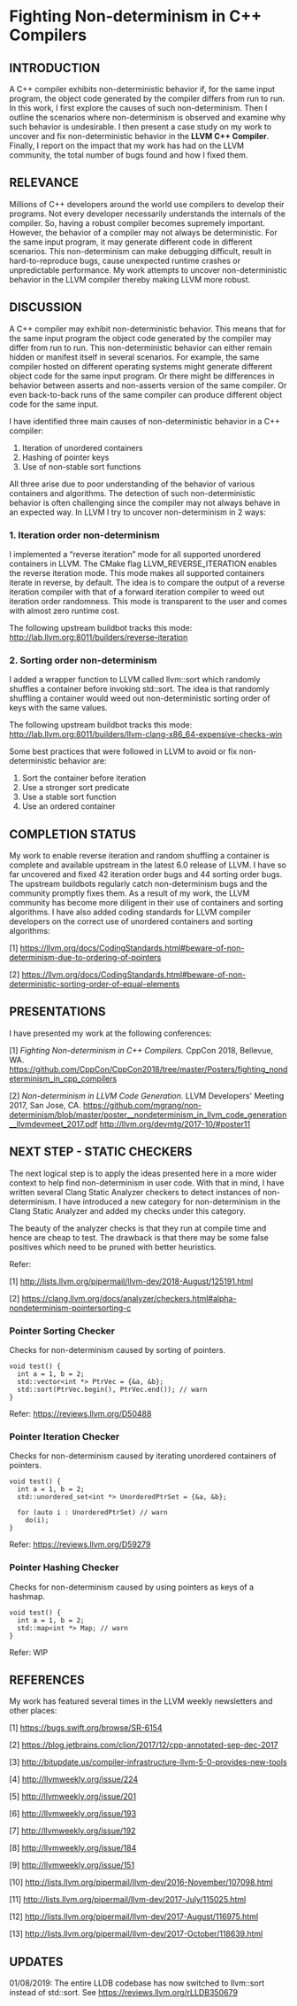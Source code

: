 # Fighting Non-determinism in C++ Compilers

## INTRODUCTION
A C++ compiler exhibits non-deterministic behavior if, for the same input
program, the object code generated by the compiler differs from run to run. In
this work, I first explore the causes of such non-determinism. Then I outline
the scenarios where non-determinism is observed and examine why such behavior
is undesirable. I then present a case study on my work to uncover and fix
non-deterministic behavior in the **LLVM C++ Compiler**. Finally, I report on
the impact that my work has had on the LLVM community, the total number of bugs
found and how I fixed them.

## RELEVANCE
Millions of C++ developers around the world use compilers to develop their
programs. Not every developer necessarily understands the internals of the
compiler. So, having a robust compiler becomes supremely important. However,
the behavior of a compiler may not always be deterministic. For the same input
program, it may generate different code in different scenarios. This
non-determinism can make debugging difficult, result in hard-to-reproduce bugs,
cause unexpected runtime crashes or unpredictable performance.  My work
attempts to uncover non-deterministic behavior in the LLVM compiler thereby
making LLVM more robust.

## DISCUSSION
A C++ compiler may exhibit non-deterministic behavior. This means that for the
same input program the object code generated by the compiler may differ from
run to run.  This non-deterministic behavior can either remain hidden or
manifest itself in several scenarios. For example, the same compiler hosted on
different operating systems might generate different object code for the same
input program. Or there might be differences in behavior between asserts and
non-asserts version of the same compiler. Or even back-to-back runs of the same
compiler can produce different object code for the same input.

I have identified three main causes of non-deterministic behavior in a C++
compiler:
1. Iteration of unordered containers
2. Hashing of pointer keys
3. Use of non-stable sort functions

All three arise due to poor understanding of the behavior of various containers
and algorithms.  The detection of such non-deterministic behavior is often
challenging since the compiler may not always behave in an expected way. In
LLVM I try to uncover non-determinism in 2 ways:

### 1. Iteration order non-determinism
I implemented a “reverse iteration” mode for all supported unordered containers
in LLVM. The CMake flag LLVM_REVERSE_ITERATION enables the reverse iteration
mode. This mode makes all supported containers iterate in reverse, by default.
The idea is to compare the output of a reverse iteration compiler with that of
a forward iteration compiler to weed out iteration order randomness.  This mode
is transparent to the user and comes with almost zero runtime cost.

The following upstream buildbot tracks this mode:
http://lab.llvm.org:8011/builders/reverse-iteration

### 2. Sorting order non-determinism
I added a wrapper function to LLVM called llvm::sort which randomly shuffles a
container before invoking std::sort. The idea is that randomly shuffling a
container would weed out non-deterministic sorting order of keys with the same
values.

The following upstream buildbot tracks this mode:
http://lab.llvm.org:8011/builders/llvm-clang-x86_64-expensive-checks-win

Some best practices that were followed in LLVM to avoid or fix
non-deterministic behavior are:
1. Sort the container before iteration
2. Use a stronger sort predicate
3. Use a stable sort function
4. Use an ordered container

## COMPLETION STATUS
My work to enable reverse iteration and random shuffling a container is
complete and available upstream in the latest 6.0 release of LLVM. I have so
far uncovered and fixed 42 iteration order bugs and 44 sorting order bugs. The
upstream buildbots regularly catch non-determinism bugs and the community
promptly fixes them. As a result of my work, the LLVM community has become more
diligent in their use of containers and sorting algorithms. I have also added
coding standards for LLVM compiler developers on the correct use of unordered
containers and sorting algorithms:

[1] https://llvm.org/docs/CodingStandards.html#beware-of-non-determinism-due-to-ordering-of-pointers

[2] https://llvm.org/docs/CodingStandards.html#beware-of-non-deterministic-sorting-order-of-equal-elements

## PRESENTATIONS
I have presented my work at the following conferences:

[1] *Fighting Non-determinism in C++ Compilers.* CppCon 2018, Bellevue, WA.
https://github.com/CppCon/CppCon2018/tree/master/Posters/fighting_nondeterminism_in_cpp_compilers

[2] *Non-determinism in LLVM Code Generation.* LLVM Developers' Meeting 2017, San Jose, CA.
https://github.com/mgrang/non-determinism/blob/master/poster__nondeterminism_in_llvm_code_generation__llvmdevmeet_2017.pdf
http://llvm.org/devmtg/2017-10/#poster11


## NEXT STEP - STATIC CHECKERS
The next logical step is to apply the ideas presented here in a more
wider context to help find non-determinism in user code. With that in mind, I
have written several Clang Static Analyzer checkers to detect instances of
non-determinism. I have introduced a new category for non-determinism in the
Clang Static Analyzer and added my checks under this category.

The beauty of the analyzer checks is that they run at compile time and hence
are cheap to test. The drawback is that there may be some false positives which
need to be pruned with better heuristics.

Refer:

[1] http://lists.llvm.org/pipermail/llvm-dev/2018-August/125191.html

[2] https://clang.llvm.org/docs/analyzer/checkers.html#alpha-nondeterminism-pointersorting-c

### Pointer Sorting Checker
  Checks for non-determinism caused by sorting of pointers.

```
void test() {
  int a = 1, b = 2;
  std::vector<int *> PtrVec = {&a, &b};
  std::sort(PtrVec.begin(), PtrVec.end()); // warn
}
```
Refer: https://reviews.llvm.org/D50488

### Pointer Iteration Checker
  Checks for non-determinism caused by iterating unordered containers of pointers.

```
void test() {
  int a = 1, b = 2;
  std::unordered_set<int *> UnorderedPtrSet = {&a, &b};

  for (auto i : UnorderedPtrSet) // warn
    do(i);
}
```
Refer: https://reviews.llvm.org/D59279

### Pointer Hashing Checker
  Checks for non-determinism caused by using pointers as keys of a hashmap.

```
void test() {
  int a = 1, b = 2;
  std::map<int *> Map; // warn
}
```
Refer: WIP


## REFERENCES
My work has featured several times in the LLVM weekly newsletters and other
places:

[1] https://bugs.swift.org/browse/SR-6154

[2] https://blog.jetbrains.com/clion/2017/12/cpp-annotated-sep-dec-2017

[3] http://bitupdate.us/compiler-infrastructure-llvm-5-0-provides-new-tools

[4] http://llvmweekly.org/issue/224

[5] http://llvmweekly.org/issue/201

[6] http://llvmweekly.org/issue/193

[7] http://llvmweekly.org/issue/192

[8] http://llvmweekly.org/issue/184

[9] http://llvmweekly.org/issue/151

[10] http://lists.llvm.org/pipermail/llvm-dev/2016-November/107098.html

[11] http://lists.llvm.org/pipermail/llvm-dev/2017-July/115025.html

[12] http://lists.llvm.org/pipermail/llvm-dev/2017-August/116975.html

[13] http://lists.llvm.org/pipermail/llvm-dev/2017-October/118639.html

## UPDATES

01/08/2019: The entire LLDB codebase has now switched to llvm::sort instead of std::sort.
            See https://reviews.llvm.org/rLLDB350679
